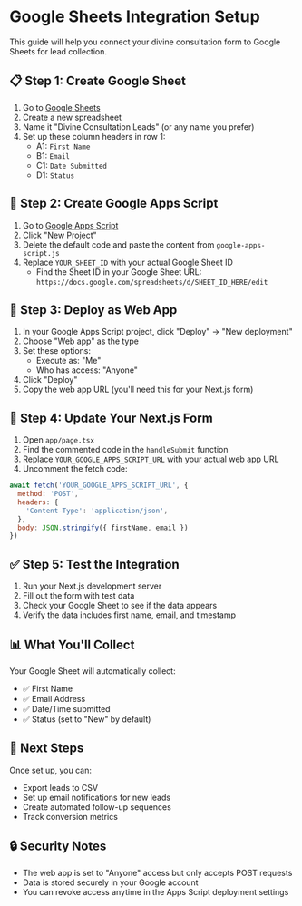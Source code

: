 # Google Sheets Integration Setup

This guide will help you connect your divine consultation form to Google Sheets for lead collection.

## 📋 Step 1: Create Google Sheet

1. Go to [Google Sheets](https://sheets.google.com)
2. Create a new spreadsheet
3. Name it "Divine Consultation Leads" (or any name you prefer)
4. Set up these column headers in row 1:
   - A1: `First Name`
   - B1: `Email` 
   - C1: `Date Submitted`
   - D1: `Status`

## 🔧 Step 2: Create Google Apps Script

1. Go to [Google Apps Script](https://script.google.com)
2. Click "New Project"
3. Delete the default code and paste the content from `google-apps-script.js`
4. Replace `YOUR_SHEET_ID` with your actual Google Sheet ID
   - Find the Sheet ID in your Google Sheet URL: `https://docs.google.com/spreadsheets/d/SHEET_ID_HERE/edit`

## 🚀 Step 3: Deploy as Web App

1. In your Google Apps Script project, click "Deploy" → "New deployment"
2. Choose "Web app" as the type
3. Set these options:
   - Execute as: "Me"
   - Who has access: "Anyone"
4. Click "Deploy"
5. Copy the web app URL (you'll need this for your Next.js form)

## 🔗 Step 4: Update Your Next.js Form

1. Open `app/page.tsx`
2. Find the commented code in the `handleSubmit` function
3. Replace `YOUR_GOOGLE_APPS_SCRIPT_URL` with your actual web app URL
4. Uncomment the fetch code:

```javascript
await fetch('YOUR_GOOGLE_APPS_SCRIPT_URL', { 
  method: 'POST', 
  headers: {
    'Content-Type': 'application/json',
  },
  body: JSON.stringify({ firstName, email }) 
})
```

## ✅ Step 5: Test the Integration

1. Run your Next.js development server
2. Fill out the form with test data
3. Check your Google Sheet to see if the data appears
4. Verify the data includes first name, email, and timestamp

## 📊 What You'll Collect

Your Google Sheet will automatically collect:
- ✅ First Name
- ✅ Email Address  
- ✅ Date/Time submitted
- ✅ Status (set to "New" by default)

## 🎯 Next Steps

Once set up, you can:
- Export leads to CSV
- Set up email notifications for new leads
- Create automated follow-up sequences
- Track conversion metrics

## 🔒 Security Notes

- The web app is set to "Anyone" access but only accepts POST requests
- Data is stored securely in your Google account
- You can revoke access anytime in the Apps Script deployment settings
